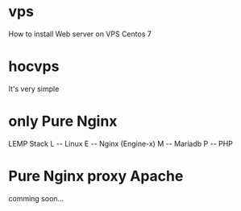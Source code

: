 # vps
How to install Web server on VPS Centos 7


# hocvps
It's very simple


# only Pure Nginx
LEMP Stack
L -- Linux 
E -- Nginx (Engine-x)
M -- Mariadb
P -- PHP


# Pure Nginx proxy Apache
comming soon...
